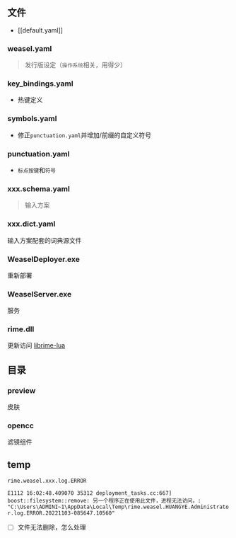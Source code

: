 
## 文件

- [[default.yaml]]
### weasel.yaml
> 发行版设定（`操作系统`相关，用得少）
### key_bindings.yaml
- 热键定义
### symbols.yaml
- 修正`punctuation.yaml`并增加/前缀的自定义符号
### punctuation.yaml
- `标点按键`和`符号`
### xxx.schema.yaml
> 输入方案
### xxx.dict.yaml
输入方案配套的词典源文件

### WeaselDeployer.exe
重新部署
### WeaselServer.exe
服务

### rime.dll
更新访问 [librime-lua](https://github.com/shewer/librime-lua/releases)
## 目录
### preview
皮肤

### opencc
滤镜组件

## temp
`rime.weasel.xxx.log.ERROR`

`E1112 16:02:48.409070 35312 deployment_tasks.cc:667] boost::filesystem::remove: 另一个程序正在使用此文件，进程无法访问。: "C:\Users\ADMINI~1\AppData\Local\Temp\rime.weasel.HUANGYE.Administrator.log.ERROR.20221103-085647.10560"
`
- [ ] 文件无法删除，怎么处理

